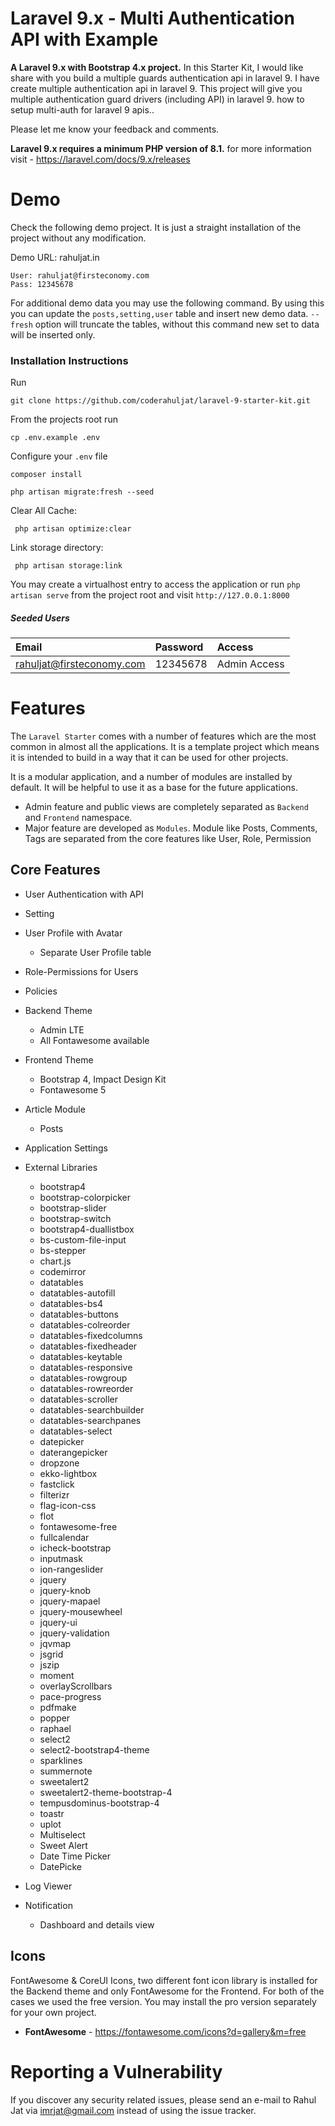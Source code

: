 # Laravel 9.x - Multi Authentication API with Example
**A Laravel 9.x with Bootstrap 4.x project.** In this Starter Kit, I would like share with you build a multiple guards authentication api in laravel 9. I have create multiple authentication api in laravel 9. This project will give you multiple authentication guard drivers (including API) in laravel 9. how to setup multi-auth for laravel 9 apis..

Please let me know your feedback and comments.

**Laravel 9.x requires a minimum PHP version of 8.1.** for more information visit -  https://laravel.com/docs/9.x/releases

# Demo
Check the following demo project. It is just a straight installation of the project without any modification.

Demo URL: rahuljat.in

```
User: rahuljat@firsteconomy.com
Pass: 12345678
```

For additional demo data you may use the following command. By using this you can  update the `posts,setting,user` table and insert new demo data. `--fresh` option will truncate the tables, without this command new set to data will be inserted only.

### Installation Instructions
Run
```
git clone https://github.com/coderahuljat/laravel-9-starter-kit.git
```
From the projects root run 
```
cp .env.example .env
```
Configure your `.env` file
```
composer install
```
```
php artisan migrate:fresh --seed
```
Clear All Cache:
```
 php artisan optimize:clear
```

Link storage directory:
```
 php artisan storage:link
```
You may create a virtualhost entry to access the application or run `php artisan serve` from the project root and visit `http://127.0.0.1:8000`


##### Seeded Users

|Email|Password|Access|
|:------------|:------------|:------------|
|rahuljat@firsteconomy.com|12345678|Admin Access|

# Features

The `Laravel Starter` comes with a number of features which are the most common in almost all the applications. It is a template project which means it is intended to build in a way that it can be used for other projects.

It is a modular application, and a number of modules are installed by default. It will be helpful to use it as a base for the future applications.

* Admin feature and public views are completely separated as `Backend` and `Frontend` namespace.
* Major feature are developed as `Modules`. Module like Posts, Comments, Tags are separated from the core features like User, Role, Permission


## Core Features

* User Authentication with API
* Setting
* User Profile with Avatar
  * Separate User Profile table
* Role-Permissions for Users
* Policies

* Backend Theme
  * Admin LTE
  * All Fontawesome available
* Frontend Theme
  * Bootstrap 4, Impact Design Kit
  * Fontawesome 5
* Article Module
  * Posts
* Application Settings
* External Libraries
  * bootstrap4
  * bootstrap-colorpicker
  * bootstrap-slider
  * bootstrap-switch
  * bootstrap4-duallistbox
  * bs-custom-file-input
  * bs-stepper
  * chart.js
  * codemirror
  * datatables
  * datatables-autofill
  * datatables-bs4
  * datatables-buttons
  * datatables-colreorder
  * datatables-fixedcolumns
  * datatables-fixedheader
  * datatables-keytable
  * datatables-responsive
  * datatables-rowgroup
  * datatables-rowreorder
  * datatables-scroller
  * datatables-searchbuilder
  * datatables-searchpanes
  * datatables-select
  * datepicker
  * daterangepicker
  * dropzone
  * ekko-lightbox
  * fastclick
  * filterizr
  * flag-icon-css
  * flot
  * fontawesome-free
  * fullcalendar
  * icheck-bootstrap
  * inputmask
  * ion-rangeslider
  * jquery
  * jquery-knob
  * jquery-mapael
  * jquery-mousewheel
  * jquery-ui
  * jquery-validation
  * jqvmap
  * jsgrid
  * jszip
  * moment
  * overlayScrollbars
  * pace-progress
  * pdfmake
  * popper
  * raphael
  * select2
  * select2-bootstrap4-theme
  * sparklines
  * summernote
  * sweetalert2
  * sweetalert2-theme-bootstrap-4
  * tempusdominus-bootstrap-4
  * toastr
  * uplot
  * Multiselect
  * Sweet Alert
  * Date Time Picker
  * DatePicke
* Log Viewer
* Notification
  * Dashboard and details view
## Icons
FontAwesome & CoreUI Icons, two different font icon library is installed for the Backend theme and only FontAwesome for the Frontend. For both of the cases we used the free version. You may install the pro version separately for your own project.

* **FontAwesome** - https://fontawesome.com/icons?d=gallery&m=free



# Reporting a Vulnerability
If you discover any security related issues, please send an e-mail to Rahul Jat via imrjat@gmail.com instead of using the issue tracker.
